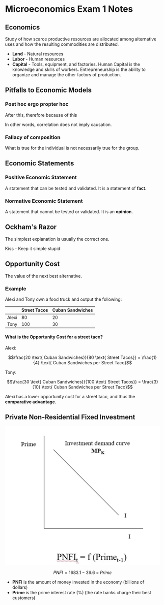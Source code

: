 # Microeconomics Exam 1 Notes

## Economics

Study of how scarce productive resources are allocated among alternative uses and how the resulting commodities are distributed.

- **Land** - Natural resources
- **Labor** - Human resources
- **Capital** - Tools, equipment, and factories. Human Capital is the knowledge and skills of workers. Entrepreneurship is the ability to organize and manage the other factors of production.

## Pitfalls to Economic Models

### Post hoc ergo propter hoc

After this, therefore because of this

In other words, correlation does not imply causation.

### Fallacy of composition

What is true for the individual is not necessarily true for the group.

## Economic Statements

### Positive Economic Statement

A statement that can be tested and validated. It is a statement of **fact**.

### Normative Economic Statement

A statement that cannot be tested or validated. It is an **opinion**.

## Ockham's Razor

The simplest explanation is usually the correct one.

Kiss - Keep it simple stupid

## Opportunity Cost

The value of the next best alternative.

### Example

Alexi and Tony own a food truck and output the following:

|       | Street Tacos | Cuban Sandwiches |
| ----- | ------------ | ---------------- |
| Alexi | 80           | 20               |
| Tony  | 100          | 30               |

#### What is the Opportunity Cost for a street taco?

Alexi:

$$\frac{20 \text{ Cuban Sandwiches}}{80 \text{ Street Tacos}} = \frac{1}{4} \text{ Cuban Sandwiches per Street Taco}$$

Tony:

$$\frac{30 \text{ Cuban Sandwiches}}{100 \text{ Street Tacos}} = \frac{3}{10} \text{ Cuban Sandwiches per Street Taco}$$

Alexi has a lower opportunity cost for a street taco, and thus the **comparative advantage**.

## Private Non-Residential Fixed Investment

![PNFI](Media/PrimeVsI.png)

$$PNFI = 1683.1 - 36.6 \times Prime$$

- **PNFI** is the amount of money invested in the economy (billions of dollars)
- **Prime** is the prime interest rate (%) (the rate banks charge their best customers)
